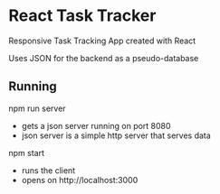 # React Task Tracker

Responsive Task Tracking App created with React

Uses JSON for the backend as a pseudo-database

## Running

npm run server
- gets a json server running on port 8080
- json server is a simple http server that serves data 

npm start
- runs the client
- opens on http://localhost:3000


